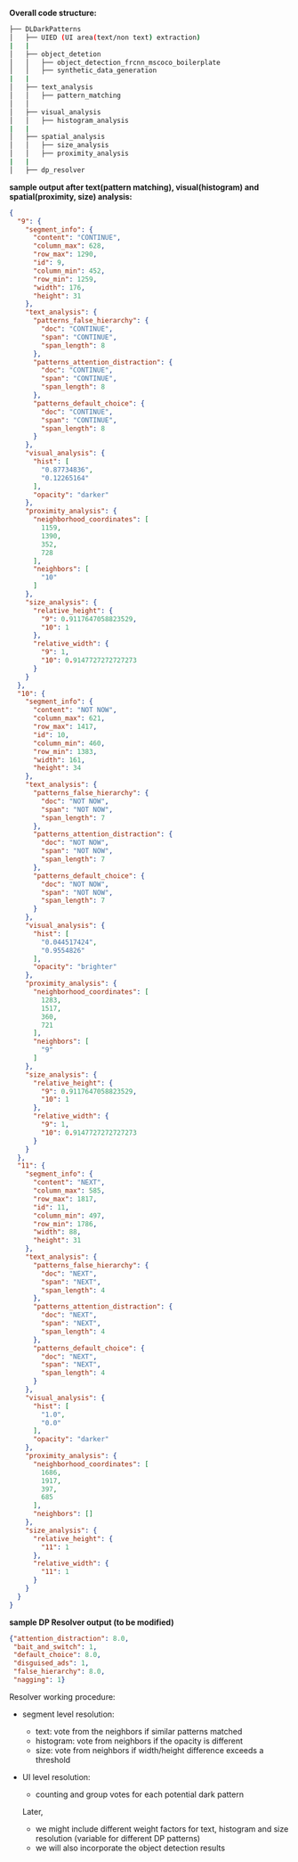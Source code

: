 <!-- This is the README file for DLDarkPatterns Project -->

**Overall code structure:**
```bash
├── DLDarkPatterns
│   ├── UIED (UI area(text/non text) extraction)
|   |
│   ├── object_detetion
│   │   ├── object_detection_frcnn_mscoco_boilerplate
│   │   ├── synthetic_data_generation
|   |
│   ├── text_analysis
│   │   ├── pattern_matching
│   │   
│   ├── visual_analysis
│   │   ├── histogram_analysis
|   |
│   ├── spatial_analysis
│   │   ├── size_analysis
│   │   ├── proximity_analysis
|   |
│   ├── dp_resolver
```

**sample output after text(pattern matching), visual(histogram) and spatial(proximity, size) analysis:**
```json
{
  "9": {
    "segment_info": {
      "content": "CONTINUE",
      "column_max": 628,
      "row_max": 1290,
      "id": 9,
      "column_min": 452,
      "row_min": 1259,
      "width": 176,
      "height": 31
    },
    "text_analysis": {
      "patterns_false_hierarchy": {
        "doc": "CONTINUE",
        "span": "CONTINUE",
        "span_length": 8
      },
      "patterns_attention_distraction": {
        "doc": "CONTINUE",
        "span": "CONTINUE",
        "span_length": 8
      },
      "patterns_default_choice": {
        "doc": "CONTINUE",
        "span": "CONTINUE",
        "span_length": 8
      }
    },
    "visual_analysis": {
      "hist": [
        "0.87734836",
        "0.12265164"
      ],
      "opacity": "darker"
    },
    "proximity_analysis": {
      "neighborhood_coordinates": [
        1159,
        1390,
        352,
        728
      ],
      "neighbors": [
        "10"
      ]
    },
    "size_analysis": {
      "relative_height": {
        "9": 0.9117647058823529,
        "10": 1
      },
      "relative_width": {
        "9": 1,
        "10": 0.9147727272727273
      }
    }
  },
  "10": {
    "segment_info": {
      "content": "NOT NOW",
      "column_max": 621,
      "row_max": 1417,
      "id": 10,
      "column_min": 460,
      "row_min": 1383,
      "width": 161,
      "height": 34
    },
    "text_analysis": {
      "patterns_false_hierarchy": {
        "doc": "NOT NOW",
        "span": "NOT NOW",
        "span_length": 7
      },
      "patterns_attention_distraction": {
        "doc": "NOT NOW",
        "span": "NOT NOW",
        "span_length": 7
      },
      "patterns_default_choice": {
        "doc": "NOT NOW",
        "span": "NOT NOW",
        "span_length": 7
      }
    },
    "visual_analysis": {
      "hist": [
        "0.044517424",
        "0.9554826"
      ],
      "opacity": "brighter"
    },
    "proximity_analysis": {
      "neighborhood_coordinates": [
        1283,
        1517,
        360,
        721
      ],
      "neighbors": [
        "9"
      ]
    },
    "size_analysis": {
      "relative_height": {
        "9": 0.9117647058823529,
        "10": 1
      },
      "relative_width": {
        "9": 1,
        "10": 0.9147727272727273
      }
    }
  },
  "11": {
    "segment_info": {
      "content": "NEXT",
      "column_max": 585,
      "row_max": 1817,
      "id": 11,
      "column_min": 497,
      "row_min": 1786,
      "width": 88,
      "height": 31
    },
    "text_analysis": {
      "patterns_false_hierarchy": {
        "doc": "NEXT",
        "span": "NEXT",
        "span_length": 4
      },
      "patterns_attention_distraction": {
        "doc": "NEXT",
        "span": "NEXT",
        "span_length": 4
      },
      "patterns_default_choice": {
        "doc": "NEXT",
        "span": "NEXT",
        "span_length": 4
      }
    },
    "visual_analysis": {
      "hist": [
        "1.0",
        "0.0"
      ],
      "opacity": "darker"
    },
    "proximity_analysis": {
      "neighborhood_coordinates": [
        1686,
        1917,
        397,
        685
      ],
      "neighbors": []
    },
    "size_analysis": {
      "relative_height": {
        "11": 1
      },
      "relative_width": {
        "11": 1
      }
    }
  }
}
```

**sample DP Resolver output (to be modified)**
```json
{"attention_distraction": 8.0,
 "bait_and_switch": 1,
 "default_choice": 8.0,
 "disguised_ads": 1,
 "false_hierarchy": 8.0,
 "nagging": 1}

```
Resolver working procedure:
- segment level resolution:
  - text: vote from the neighbors if similar patterns matched
  - histogram: vote from neighbors if the opacity is different
  - size: vote from neighbors if width/height difference exceeds a threshold
- UI level resolution:
  - counting and group votes for each potential dark pattern

  Later,
    - we might include different weight factors for text, histogram and size resolution (variable for different DP patterns)
    - we will also incorporate the object detection results 
